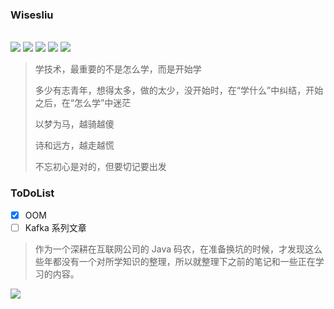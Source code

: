 ### Wisesliu

<p>
<br >
<img src="https://img.shields.io/badge/language-Java-blue.svg">
<img src="https://img.shields.io/badge/platform-Linux-red.svg">
<a href="https://juejin.cn/"><img src="https://img.shields.io/badge/%E6%8E%98%E9%87%91-@lazyegg-FFA500.svg?style=flat&colorA=1970fe"></a>
<a href="https://www.cnblogs.com/topshark"><img src="https://img.shields.io/badge/Blog-lazyegg-80d4f9.svg?style=flat"></a>
<a href="https://blog.csdn.net/thinkwon/category_9731418.html"><img src="https://img.shields.io/badge/CSDN-@大新之助-fd6f32.svg?style=flat&colorA=B22222"></a>
</p>

> 学技术，最重要的不是怎么学，而是开始学
>
> 多少有志青年，想得太多，做的太少，没开始时，在“学什么”中纠结，开始之后，在“怎么学”中迷茫
>
> 以梦为马，越骑越傻
>
> 诗和远方，越走越慌
>
> 不忘初心是对的，但要切记要出发



### ToDoList

- [x] OOM
- [ ] Kafka 系列文章

> 作为一个深耕在互联网公司的 Java 码农，在准备换坑的时候，才发现这么些年都没有一个对所学知识的整理，所以就整理下之前的笔记和一些正在学习的内容。

![](https://imgkr.cn-bj.ufileos.com/6e7c80a9-48e6-4a2a-b920-682d8f0bab5c.png)